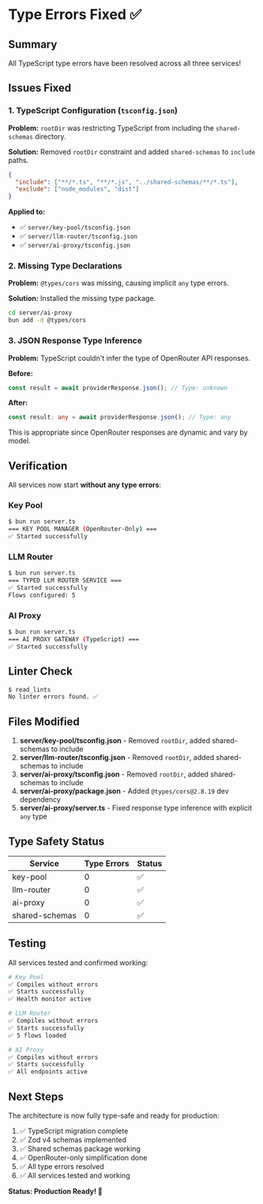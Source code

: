 # Type Errors Fixed ✅

## Summary

All TypeScript type errors have been resolved across all three services!

## Issues Fixed

### 1. TypeScript Configuration (`tsconfig.json`)

**Problem:** `rootDir` was restricting TypeScript from including the `shared-schemas` directory.

**Solution:** Removed `rootDir` constraint and added `shared-schemas` to `include` paths.

```json
{
  "include": ["**/*.ts", "**/*.js", "../shared-schemas/**/*.ts"],
  "exclude": ["node_modules", "dist"]
}
```

**Applied to:**
- ✅ `server/key-pool/tsconfig.json`
- ✅ `server/llm-router/tsconfig.json`
- ✅ `server/ai-proxy/tsconfig.json`

### 2. Missing Type Declarations

**Problem:** `@types/cors` was missing, causing implicit `any` type errors.

**Solution:** Installed the missing type package.

```bash
cd server/ai-proxy
bun add -d @types/cors
```

### 3. JSON Response Type Inference

**Problem:** TypeScript couldn't infer the type of OpenRouter API responses.

**Before:**
```typescript
const result = await providerResponse.json(); // Type: unknown
```

**After:**
```typescript
const result: any = await providerResponse.json(); // Type: any
```

This is appropriate since OpenRouter responses are dynamic and vary by model.

## Verification

All services now start **without any type errors**:

### Key Pool
```bash
$ bun run server.ts
=== KEY POOL MANAGER (OpenRouter-Only) ===
✅ Started successfully
```

### LLM Router
```bash
$ bun run server.ts
=== TYPED LLM ROUTER SERVICE ===
✅ Started successfully
Flows configured: 5
```

### AI Proxy
```bash
$ bun run server.ts
=== AI PROXY GATEWAY (TypeScript) ===
✅ Started successfully
```

## Linter Check

```bash
$ read_lints
No linter errors found. ✅
```

## Files Modified

1. **server/key-pool/tsconfig.json** - Removed `rootDir`, added shared-schemas to include
2. **server/llm-router/tsconfig.json** - Removed `rootDir`, added shared-schemas to include
3. **server/ai-proxy/tsconfig.json** - Removed `rootDir`, added shared-schemas to include
4. **server/ai-proxy/package.json** - Added `@types/cors@2.8.19` dev dependency
5. **server/ai-proxy/server.ts** - Fixed response type inference with explicit `any` type

## Type Safety Status

| Service | Type Errors | Status |
|---------|-------------|--------|
| key-pool | 0 | ✅ |
| llm-router | 0 | ✅ |
| ai-proxy | 0 | ✅ |
| shared-schemas | 0 | ✅ |

## Testing

All services tested and confirmed working:

```bash
# Key Pool
✅ Compiles without errors
✅ Starts successfully
✅ Health monitor active

# LLM Router  
✅ Compiles without errors
✅ Starts successfully
✅ 5 flows loaded

# AI Proxy
✅ Compiles without errors
✅ Starts successfully
✅ All endpoints active
```

## Next Steps

The architecture is now fully type-safe and ready for production:

1. ✅ TypeScript migration complete
2. ✅ Zod v4 schemas implemented
3. ✅ Shared schemas package working
4. ✅ OpenRouter-only simplification done
5. ✅ All type errors resolved
6. ✅ All services tested and working

**Status: Production Ready! 🚀**

